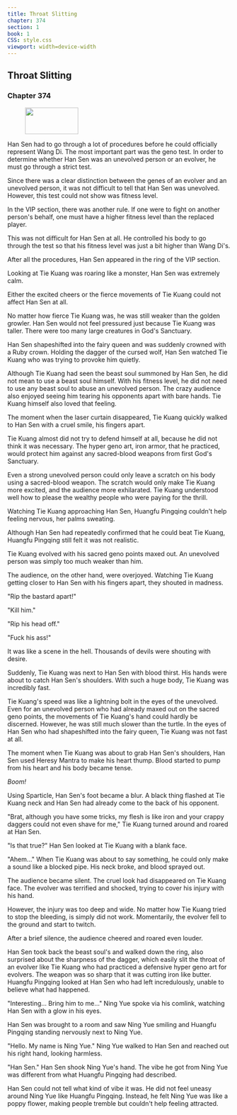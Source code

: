 ```yaml
---
title: Throat Slitting
chapter: 374
section: 1
book: 1
CSS: style.css
viewport: width=device-width
---
```


## Throat Slitting

### Chapter 374

<figure>
	<img src="../Images/gem.gif" alt="" id="gem" width="120" height="60" />
</figure>

Han Sen had to go through a lot of procedures before he could officially represent Wang Di. The most important part was the geno test. In order to determine whether Han Sen was an unevolved person or an evolver, he must go through a strict test.

Since there was a clear distinction between the genes of an evolver and an unevolved person, it was not difficult to tell that Han Sen was unevolved. However, this test could not show was fitness level.

In the VIP section, there was another rule. If one were to fight on another person's behalf, one must have a higher fitness level than the replaced player.

This was not difficult for Han Sen at all. He controlled his body to go through the test so that his fitness level was just a bit higher than Wang Di's.

After all the procedures, Han Sen appeared in the ring of the VIP section.

Looking at Tie Kuang was roaring like a monster, Han Sen was extremely calm.

Either the excited cheers or the fierce movements of Tie Kuang could not affect Han Sen at all.

No matter how fierce Tie Kuang was, he was still weaker than the golden growler. Han Sen would not feel pressured just because Tie Kuang was taller. There were too many large creatures in God's Sanctuary.

Han Sen shapeshifted into the fairy queen and was suddenly crowned with a Ruby crown. Holding the dagger of the cursed wolf, Han Sen watched Tie Kuang who was trying to provoke him quietly.

Although Tie Kuang had seen the beast soul summoned by Han Sen, he did not mean to use a beast soul himself. With his fitness level, he did not need to use any beast soul to abuse an unevolved person. The crazy audience also enjoyed seeing him tearing his opponents apart with bare hands. Tie Kuang himself also loved that feeling.

The moment when the laser curtain disappeared, Tie Kuang quickly walked to Han Sen with a cruel smile, his fingers apart.

Tie Kuang almost did not try to defend himself at all, because he did not think it was necessary. The hyper geno art, iron armor, that he practiced, would protect him against any sacred-blood weapons from first God's Sanctuary.

Even a strong unevolved person could only leave a scratch on his body using a sacred-blood weapon. The scratch would only make Tie Kuang more excited, and the audience more exhilarated. Tie Kuang understood well how to please the wealthy people who were paying for the thrill.

Watching Tie Kuang approaching Han Sen, Huangfu Pingqing couldn't help feeling nervous, her palms sweating.

Although Han Sen had repeatedly confirmed that he could beat Tie Kuang, Huangfu Pingqing still felt it was not realistic.

Tie Kuang evolved with his sacred geno points maxed out. An unevolved person was simply too much weaker than him.

The audience, on the other hand, were overjoyed. Watching Tie Kuang getting closer to Han Sen with his fingers apart, they shouted in madness.

"Rip the bastard apart!"

"Kill him."

"Rip his head off."

"Fuck his ass!"

It was like a scene in the hell. Thousands of devils were shouting with desire.

Suddenly, Tie Kuang was next to Han Sen with blood thirst. His hands were about to catch Han Sen's shoulders. With such a huge body, Tie Kuang was incredibly fast.

Tie Kuang's speed was like a lightning bolt in the eyes of the unevolved. Even for an unevolved person who had already maxed out on the sacred geno points, the movements of Tie Kuang's hand could hardly be discerned. However, he was still much slower than the turtle. In the eyes of Han Sen who had shapeshifted into the fairy queen, Tie Kuang was not fast at all.

The moment when Tie Kuang was about to grab Han Sen's shoulders, Han Sen used Heresy Mantra to make his heart thump. Blood started to pump from his heart and his body became tense.

*Boom!*

Using Sparticle, Han Sen's foot became a blur. A black thing flashed at Tie Kuang neck and Han Sen had already come to the back of his opponent.

"Brat, although you have some tricks, my flesh is like iron and your crappy daggers could not even shave for me," Tie Kuang turned around and roared at Han Sen.

"Is that true?" Han Sen looked at Tie Kuang with a blank face.

"Ahem…" When Tie Kuang was about to say something, he could only make a sound like a blocked pipe. His neck broke, and blood sprayed out.

The audience became silent. The cruel look had disappeared on Tie Kuang face. The evolver was terrified and shocked, trying to cover his injury with his hand.

However, the injury was too deep and wide. No matter how Tie Kuang tried to stop the bleeding, is simply did not work. Momentarily, the evolver fell to the ground and start to twitch.

After a brief silence, the audience cheered and roared even louder.

Han Sen took back the beast soul's and walked down the ring, also surprised about the sharpness of the dagger, which easily slit the throat of an evolver like Tie Kuang who had practiced a defensive hyper geno art for evolvers. The weapon was so sharp that it was cutting iron like butter. Huangfu Pingqing looked at Han Sen who had left incredulously, unable to believe what had happened.

"Interesting… Bring him to me…" Ning Yue spoke via his comlink, watching Han Sen with a glow in his eyes.

Han Sen was brought to a room and saw Ning Yue smiling and Huangfu Pingqing standing nervously next to Ning Yue.

"Hello. My name is Ning Yue." Ning Yue walked to Han Sen and reached out his right hand, looking harmless.

"Han Sen." Han Sen shook Ning Yue's hand. The vibe he got from Ning Yue was different from what Huangfu Pingqing had described.

Han Sen could not tell what kind of vibe it was. He did not feel uneasy around Ning Yue like Huangfu Pingqing. Instead, he felt Ning Yue was like a poppy flower, making people tremble but couldn't help feeling attracted.